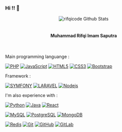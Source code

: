 ### Hi !! 👋

<div align="center">
  <img src="https://github-readme-stats.vercel.app/api?username=rifqicode&show_icons=true&theme=dracula" alt="rifqicode Github Stats">
</div>
<br>

<div align="center">
  <h4> Muhammad Rifqi Imam Saputra </h4>
</div>
<br>

Main programming languange : 

[![PHP](https://img.shields.io/badge/-PHP-purple?style=flat&logo=php&link=https://github.com/rifqicode)](https://github.com/rifqicode) 
[![JavaScript](https://img.shields.io/badge/-JavaScript-black?style=flat&logo=javascript&link=https://github.com/rifqicode)](https://github.com/rifqicode) 
[![HTML5](https://img.shields.io/badge/-HTML5-E34F26?style=flat&logo=html5&logoColor=white&link=https://github.com/rifqicode)](https://github.com/rifqicode) 
[![CSS3](https://img.shields.io/badge/-CSS3-1572B6?style=flat&logo=css3&link=https://github.com/rifqicode)](https://github.com/rifqicode) 
[![Bootstrap](https://img.shields.io/badge/-Bootstrap-563D7C?style=flat&logo=bootstrap&link=https://github.com/rifqicode)](https://github.com/rifqicode) 
<br>

Framework : 

[![SYMFONY](https://img.shields.io/badge/-SYMFONY-black?style=flat&logo=symfony&link=https://github.com/rifqicode)](https://github.com/rifqicode) 
[![LARAVEL](https://img.shields.io/badge/-Laravel-black?style=flat&logo=laravel&link=https://github.com/rifqicode)](https://github.com/rifqicode) 
[![Nodejs](https://img.shields.io/badge/-Nodejs-black?style=flat&logo=Node.js&link=https://github.com/rifqicode)](https://github.com/rifqicode) 
<br>

I'm also experience with :

[![Python](https://img.shields.io/badge/-Python-black?style=flat&logo=python&link=https://github.com/rifqicode)](https://github.com/rifqicode) 
[![Java](https://img.shields.io/badge/Java-orange?style=flat&logo=java&logoColor=white&link=https://github.com/rifqicode)](https://github.com/rifqicode) 
[![React](https://img.shields.io/badge/-React-black?style=flat&logo=react&link=https://github.com/rifqicode)](https://github.com/rifqicode) 

[![MySQL](https://img.shields.io/badge/-MySQL-black?style=flat&logo=mysql&link=https://github.com/rifqicode)](https://github.com/rifqicode)
[![PostgreSQL](https://img.shields.io/badge/-PostgreSQL-black?style=flat&logo=postgresql&link=https://github.com/rifqicode)](https://github.com/rifqicode)
[![MongoDB](https://img.shields.io/badge/-MongoDB-black?style=flat&logo=mongodb&link=https://github.com/rifqicode)](https://github.com/rifqicode)

[![Redis](https://img.shields.io/badge/-Redis-black?style=flat&logo=redis&link=https://github.com/rifqicode)](https://github.com/rifqicode) 
[![Git](https://img.shields.io/badge/-Git-black?style=flat&logo=git&link=https://github.com/rifqicode)](https://github.com/rifqicode) 
[![GitHub](https://img.shields.io/badge/-GitHub-181717?style=flat&logo=github&link=https://github.com/rifqicode)](https://github.com/rifqicode)
[![GitLab](https://img.shields.io/badge/-GitLab-FCA121?style=flat&logo=gitlab&link=https://github.com/rifqicode)](https://gitlab.com/rifqicode)
